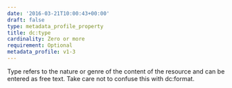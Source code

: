 ```yaml
---
date: '2016-03-21T10:00:43+00:00'
draft: false
type: metadata_profile_property
title: dc:type
cardinality: Zero or more
requirement: Optional
metadata_profile: v1-3
---
```

Type refers to the nature or genre of the content of the resource and can be entered as free text. Take care not to confuse this with dc:format.
